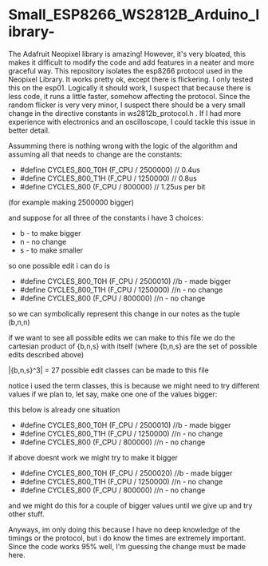 # Small_ESP8266_WS2812B_Arduino_library-
The Adafruit Neopixel library is amazing! However, it's very bloated, this makes it
difficult to modify the code and add features in a neater and more graceful way. This
repository isolates the esp8266 protocol used in the Neopixel Library. It works pretty ok,
except there is flickering. I only tested this on the esp01. Logically it should work, I suspect
that because there is less code, it runs a little faster, somehow affecting the protocol. Since
the random flicker is very very minor, I suspect there should be a very small change in the directive constants
in  ws2812b_protocol.h . If I had more experience with electronics and an oscilloscope, I could tackle this issue
in better detail. 


Assumming there is nothing wrong with the logic of the algorithm and assuming all that needs to change are the
constants:

- #define CYCLES_800_T0H  (F_CPU / 2500000) // 0.4us
- #define CYCLES_800_T1H  (F_CPU / 1250000) // 0.8us
- #define CYCLES_800      (F_CPU /  800000) // 1.25us per bit

(for example making 2500000 bigger)

and suppose for all three of the constants i have 3 choices:

- b - to make bigger
- n - no change
- s - to make smaller


so one possible edit i can do is 

- #define CYCLES_800_T0H  (F_CPU / 2500010) //b - made bigger
- #define CYCLES_800_T1H  (F_CPU / 1250000) //n - no change
- #define CYCLES_800      (F_CPU /  800000) //n - no change

so we can symbolically represent this change in our notes as the tuple (b,n,n)

if we want to see all possible edits we can make to this file we do the cartesian product of {b,n,s} with itself 
(where {b,n,s} are the set of possible edits described above)

|{b,n,s}^3| = 27 possible edit classes can be made to this file


notice i used the term  classes, this is because we might need to try different values if we plan to, let say,
make one one of the values bigger:

this below is already one situation

- #define CYCLES_800_T0H  (F_CPU / 2500010) //b - made bigger
- #define CYCLES_800_T1H  (F_CPU / 1250000) //n - no change
- #define CYCLES_800      (F_CPU /  800000) //n - no change 

if above doesnt work we might try to make it bigger

- #define CYCLES_800_T0H  (F_CPU / 2500020) //b - made bigger
- #define CYCLES_800_T1H  (F_CPU / 1250000) //n - no change
- #define CYCLES_800      (F_CPU /  800000) //n - no change 


and we might do this for a couple of bigger values until we give up and try other stuff.

Anyways, im only doing this because I have no deep knowledge of the timings or the protocol, but i do know 
the times are extremely important. Since
the code works 95% well, I'm guessing the change must be made here.
